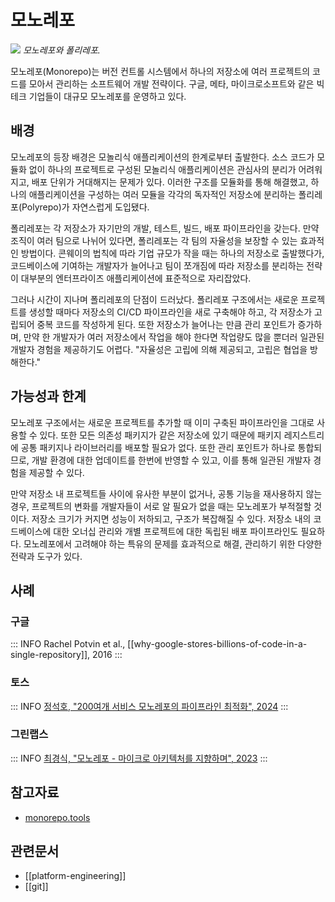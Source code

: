 # 모노레포

![](https://monorepo.tools/images/monorepo-polyrepo.svg)
_모노레포와 폴리레포._

모노레포(Monorepo)는 버전 컨트롤 시스템에서 하나의 저장소에 여러 프로젝트의 코드를 모아서 관리하는 소프트웨어 개발 전략이다. 구글, 메타, 마이크로소프트와 같은 빅테크 기업들이 대규모 모노레포를 운영하고 있다.

## 배경

모노레포의 등장 배경은 모놀리식 애플리케이션의 한계로부터 출발한다. 소스 코드가 모듈화 없이 하나의 프로젝트로 구성된 모놀리식 애플리케이션은 관심사의 분리가 어려워지고, 배포 단위가 거대해지는 문제가 있다. 이러한 구조를 모듈화를 통해 해결했고, 하나의 애플리케이션을 구성하는 여러 모듈을 각각의 독자적인 저장소에 분리하는 폴리레포(Polyrepo)가 자연스럽게 도입됐다.

폴리레포는 각 저장소가 자기만의 개발, 테스트, 빌드, 배포 파이프라인을 갖는다. 만약 조직이 여러 팀으로 나뉘어 있다면, 폴리레포는 각 팀의 자율성을 보장할 수 있는 효과적인 방법이다. 콘웨이의 법칙에 따라 기업 규모가 작을 때는 하나의 저장소로 출발했다가, 코드베이스에 기여하는 개발자가 늘어나고 팀이 쪼개짐에 따라 저장소를 분리하는 전략이 대부분의 엔터프라이즈 애플리케이션에 표준적으로 자리잡았다.

그러나 시간이 지나며 폴리레포의 단점이 드러났다. 폴리레포 구조에서는 새로운 프로젝트를 생성할 때마다 저장소의 CI/CD 파이프라인을 새로 구축해야 하고, 각 저장소가 고립되어 중복 코드를 작성하게 된다. 또한 저장소가 늘어나는 만큼 관리 포인트가 증가하며, 만약 한 개발자가 여러 저장소에서 작업을 해야 한다면 작업량도 많을 뿐더러 일관된 개발자 경험을 제공하기도 어렵다. "자율성은 고립에 의해 제공되고, 고립은 협업을 방해한다."

## 가능성과 한계

모노레포 구조에서는 새로운 프로젝트를 추가할 때 이미 구축된 파이프라인을 그대로 사용할 수 있다. 또한 모든 의존성 패키지가 같은 저장소에 있기 때문에 패키지 레지스트리에 공통 패키지나 라이브러리를 배포할 필요가 없다. 또한 관리 포인트가 하나로 통합되므로, 개발 환경에 대한 업데이트를 한번에 반영할 수 있고, 이를 통해 일관된 개발자 경험을 제공할 수 있다.

만약 저장소 내 프로젝트들 사이에 유사한 부분이 없거나, 공통 기능을 재사용하지 않는 경우, 프로젝트의 변화를 개발자들이 서로 알 필요가 없을 때는 모노레포가 부적절할 것이다. 저장소 크기가 커지면 성능이 저하되고, 구조가 복잡해질 수 있다. 저장소 내의 코드베이스에 대한 오너십 관리와 개별 프로젝트에 대한 독립된 배포 파이프라인도 필요하다. 모노레포에서 고려해야 하는 특유의 문제를 효과적으로 해결, 관리하기 위한 다양한 전략과 도구가 있다.

## 사례

### 구글

::: INFO
Rachel Potvin et al., [[why-google-stores-billions-of-code-in-a-single-repository]], 2016
:::

### 토스

::: INFO
[정석호, "200여개 서비스 모노레포의 파이프라인 최적화", 2024](https://toss.tech/article/monorepo-pipeline)
:::

### 그린랩스

::: INFO
[최경식, "모노레포 - 마이크로 아키텍처를 지향하며", 2023](https://green-labs.github.io/monorepo-microfrontend)
:::

## 참고자료

- [monorepo.tools](https://monorepo.tools)

## 관련문서

- [[platform-engineering]]
- [[git]]
